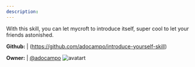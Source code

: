 ```yaml
---
description: 
---
```

With this skill, you can let mycroft to introduce itself, super cool to let your friends astonished.

**Github:** | (https://github.com/adocampo/introduce-yourself-skill)

**Owner:** | [@adocampo](https://github.com/adocampo) ![avatart](https://avatars1.githubusercontent.com/u/2266612?v=4)

